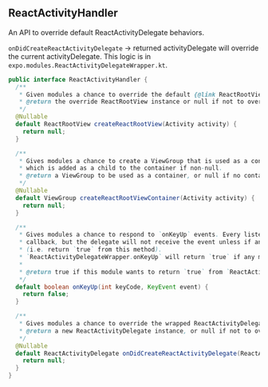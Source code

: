 

## ReactActivityHandler

An API to override default ReactActivityDelegate behaviors.

`onDidCreateReactActivityDelegate` -> returned activityDelegate will override the current activityDelegate. This logic is in `expo.modules.ReactActivityDelegateWrapper.kt`.

```java
public interface ReactActivityHandler {
  /**
   * Given modules a chance to override the default {@link ReactRootView}
   * @return the override ReactRootView instance or null if not to override
   */
  @Nullable
  default ReactRootView createReactRootView(Activity activity) {
    return null;
  }

  /**
   * Gives modules a chance to create a ViewGroup that is used as a container for the ReactRootView,
   * which is added as a child to the container if non-null.
   * @return a ViewGroup to be used as a container, or null if no container is needed
   */
  @Nullable
  default ViewGroup createReactRootViewContainer(Activity activity) {
    return null;
  }

  /**
   * Gives modules a chance to respond to `onKeyUp` events. Every listener will receive this
   * callback, but the delegate will not receive the event unless if any of the listeners consume it
   * (i.e. return `true` from this method).
   * `ReactActivityDelegateWrapper.onKeyUp` will return `true` if any module returns `true`.
   *
   * @return true if this module wants to return `true` from `ReactActivityDelegateWrapper.onKeyUp`
   */
  default boolean onKeyUp(int keyCode, KeyEvent event) {
    return false;
  }

  /**
   * Gives modules a chance to override the wrapped ReactActivityDelegate instance.
   * @return a new ReactActivityDelegate instance, or null if not to override
   */
  @Nullable
  default ReactActivityDelegate onDidCreateReactActivityDelegate(ReactActivity activity, ReactActivityDelegate delegate) {
    return null;
  }
}
```